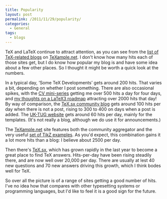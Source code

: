 ```yaml
---
title: Popularity
layout: post
permalink: /2011/11/29/popularity/
categories:
  - General
tags:
  - blogs
---
```

TeX and LaTeX continue to attract attention, as you can see from the [list of TeX-related blogs](http://www.texample.net/community/) on [TeXample.net](http://www.texample.net/). I don't know how many hits each of those sites get, but I do know how popular my blog is and have some idea about a few other places. So I thought it might be worth a quick look at the numbers.

In a typical day, ‘Some TeX Developments’ gets around 200 hits. That varies a bit, depending on whether I post something. There are also occasional spikes, with the [CV mini-series](/2011/11/05/writing-a-curriculum-vitae-in-latex-part-1/) getting me over 500 hits a day for four days, and [my thoughts on a LaTeX3 roadmap](/2011/09/05/latex3-roadmap/) attracting over 2000 hits that day! By way of comparison, the [TeX.sx community blog](http://tex.blogoverflow.com/) gets around 100 hits per day when there is not a post, rising to 300 to 400 on days when a post is added. The [UK-TUG website](http://uk.tug.org/) gets around 60 hits per day, mainly for the templates. (It's not really a blog, although we do use it for announcements.)

The [TeXample.net](http://www.texample.net/) site features both the community aggregator and the very useful [set of TikZ examples](http://www.texample.net/tikz/). As you'd expect, this combination gains it a lot more hits than a blog: I believe about 2500 per day.

Then there's [TeX.sx](https://tex.stackexchange.com/), which has grown rapidly in the last year to become a great place to find TeX answers. Hits-per-day have been rising steadily there, and are now well over 20,000 per day. There are usually at lest 40 new questions and 70 new answers driving this growth, which I think bodes well for TeX.

So over all the picture is of a range of sites getting a good number of hits. I've no idea how that compares with other typesetting systems or programming languages, but I'd like to feel it is a good sign for the future.
